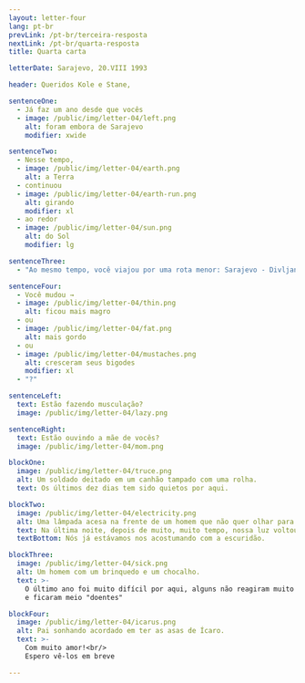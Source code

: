 ```yaml
---
layout: letter-four
lang: pt-br
prevLink: /pt-br/terceira-resposta
nextLink: /pt-br/quarta-resposta
title: Quarta carta

letterDate: Sarajevo, 20.VIII 1993

header: Queridos Kole e Stane,

sentenceOne:
  - Já faz um ano desde que vocês
  - image: /public/img/letter-04/left.png
    alt: foram embora de Sarajevo
    modifier: xwide

sentenceTwo:
  - Nesse tempo,
  - image: /public/img/letter-04/earth.png
    alt: a Terra
  - continuou
  - image: /public/img/letter-04/earth-run.png
    alt: girando
    modifier: xl
  - ao redor
  - image: /public/img/letter-04/sun.png
    alt: do Sol
    modifier: lg

sentenceThree:
  - "Ao mesmo tempo, você viajou por uma rota menor: Sarajevo - Divljana."

sentenceFour:
  - Você mudou →
  - image: /public/img/letter-04/thin.png
    alt: ficou mais magro
  - ou
  - image: /public/img/letter-04/fat.png
    alt: mais gordo
  - ou
  - image: /public/img/letter-04/mustaches.png
    alt: cresceram seus bigodes
    modifier: xl
  - "?"

sentenceLeft:
  text: Estão fazendo musculação?
  image: /public/img/letter-04/lazy.png

sentenceRight:
  text: Estão ouvindo a mãe de vocês?
  image: /public/img/letter-04/mom.png

blockOne:
  image: /public/img/letter-04/truce.png
  alt: Um soldado deitado em um canhão tampado com uma rolha.
  text: Os últimos dez dias tem sido quietos por aqui.

blockTwo:
  image: /public/img/letter-04/electricity.png
  alt: Uma lâmpada acesa na frente de um homem que não quer olhar para ela.
  text: Na última noite, depois de muito, muito tempo, nossa luz voltou.
  textBottom: Nós já estávamos nos acostumando com a escuridão.

blockThree:
  image: /public/img/letter-04/sick.png
  alt: Um homem com um brinquedo e um chocalho.
  text: >-
    O último ano foi muito difícil por aqui, alguns não reagiram muito bem
    e ficaram meio "doentes"

blockFour:
  image: /public/img/letter-04/icarus.png
  alt: Pai sonhando acordado em ter as asas de Ícaro.
  text: >-
    Com muito amor!<br/>
    Espero vê-los em breve

---
```

